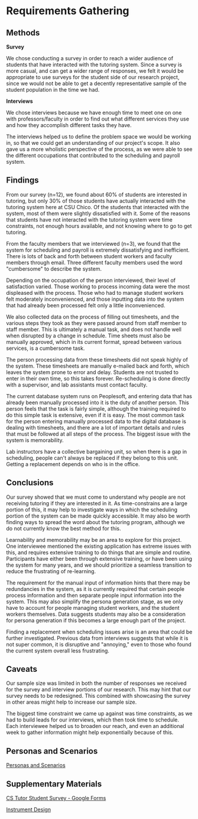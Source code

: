 # Requirements Gathering

## Methods

**Survey**

We chose conducting a survey in order to reach a wider audience of students that have interacted with the tutoring system. Since a survey is more casual, and can get a wider range of responses, we felt it would be appropriate to use surveys for the student side of our research project, since we would not be able to get a decently representative sample of the student population in the time we had.

**Interviews**

We chose interviews because we have enough time to meet one on one with professors/faculty in order to find out what different services they use and how they accomplish different tasks they have.

The interviews helped us to define the problem space we would be working in, so that we could get an understanding of our project's scope. It also gave us a more wholistic perspective of the process, as we were able to see the different occupations that contributed to the scheduling and payroll system.


## Findings

From our survey (n=12), we found about 60% of students are interested in tutoring, but only 30% of those students have actually interacted with the tutoring system here at CSU Chico. Of the students that interacted with the system, most of them were slightly dissatisfied with it. Some of the reasons that students have not interacted with the tutoring system were time constraints, not enough hours available, and not knowing where to go to get tutoring.

From the faculty members that we interviewed (n=3), we found that the system for scheduling and payroll is extremely dissatisfying and inefficient. There is lots of back and forth between student workers and faculty members through email. Three different faculty members used the word "cumbersome" to describe the system.

Depending on the occupation of the person interviewed, their level of satisfaction varied. Those working to process incoming data were the most displeased with the process. Those who had to manage student workers felt moderately inconvenienced, and those inputting data into the system that had already been processed felt only a little inconvenienced. 

We also collected data on the process of filling out timesheets, and the various steps they took as they were passed around from staff member to staff member. This is ultimately a manual task, and does not handle well when disrupted by a change in schedule. Time sheets must also be manually approved, which in its current format, spread between various services, is a cumbersome task.

The person processing data from these timesheets did not speak highly of the system. These timesheets are manually e-mailed back and forth, which leaves the system prone to error and delay. Students are not trusted to enter in their own time, so this takes forever. Re-scheduling is done directly with a supervisor, and lab assistants must contact faculty.

The current database system runs on Peoplesoft, and entering data that has already been manually processed into it is the duty of another person. This person feels that the task is fairly simple, although the training required to do this simple task is extensive, even if it is easy. The most common task for the person entering manually processed data to the digital database is dealing with timesheets, and there are a lot of important details and rules that must be followed at all steps of the process. The biggest issue with the system is memorability. 

Lab instructors have a collective bargaining unit, so when there is a gap in scheduling, people can't always be replaced if they belong to this unit. Getting a replacement depends on who is in the office.

## Conclusions

Our survey showed that we must come to understand why people are not receiving tutoring if they are interested in it. As time-constrains are a large portion of this, it may help to investigate ways in which the scheduling portion of the system can be made quickly accessible. It may also be worth finding ways to spread the word about the tutoring program, although we do not currently know the best method for this.

Learnability and memorability may be an area to explore for this project. One interviewee mentioned the existing application has extreme issues with this, and requires extensive training to do things that are simple and routine. Participants have either been through extensive training, or have been using the system for many years, and we should prioritize a seamless transition to reduce the frustrating of re-learning. 

The requirement for the manual input of information hints that there may be redundancies in the system, as it is currently required that certain people process information and then separate people input information into the system. This may also simplify the persona generation stage, as we only have to account for people managing student workers, and the student workers themselves. Data suggests students may also be a consideration for persona generation if this becomes a large enough part of the project.

Finding a replacement when scheduling issues arise is an area that could be further investigated. Previous data from interviews suggests that while it is not super common, it is disruptive and "annoying," even to those who found the current system overall less frustrating.

## Caveats

Our sample size was limited in both the number of responses we received for the survey and interview portions of our research. This may hint that our survey needs to be redesigned. This combined with showcasing the survey in other areas might help to increase our sample size. 

The biggest time constraint we came up against was time constraints, as we had to build leads for our interviews, which then took time to schedule. Each interviewee helped us to broaden our reach, and even an additional week to gather information might help exponentially because of this.

## Personas and Scenarios

[Personas and Scenarios](../artifacts/PersonasandScenarios.pdf)

## Supplementary Materials

[CS Tutor Student Survey - Google Forms](../artifacts/CSTutorStudentSurvey-GoogleForms.pdf)

[Instrument Design](../artifacts/InstrumentDesign.pdf)
